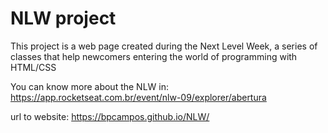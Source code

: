 # NLW project

This project is a web page created during the Next Level Week, a series of classes that help newcomers entering the world of programming with HTML/CSS

You can know more about the NLW in: https://app.rocketseat.com.br/event/nlw-09/explorer/abertura

url to website: https://bpcampos.github.io/NLW/
